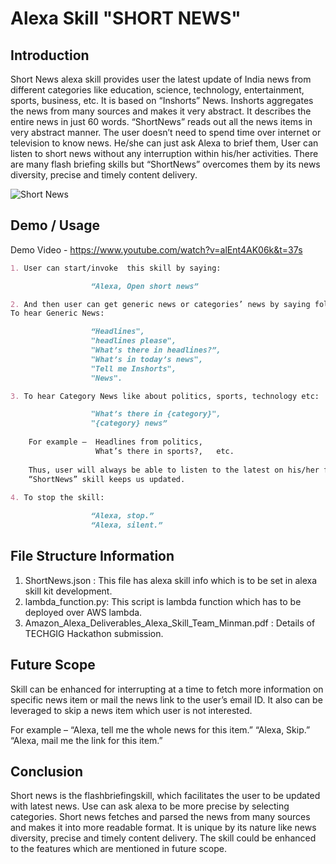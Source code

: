 
# Alexa Skill "SHORT NEWS" 
## Introduction 
Short News  alexa skill provides user the latest update of India news from different categories like  education, science, technology, entertainment, sports, business, etc. It is based on “Inshorts” News. Inshorts aggregates the news from many sources and makes it very abstract. It describes the entire news in just 60 words. “ShortNews” reads out all the news items in very abstract manner.
The user doesn’t need to spend time over internet or television to know news. He/she can just ask Alexa to brief them, User can listen to short news without any interruption within his/her activities.
There are many flash briefing skills but “ShortNews” overcomes them by its news diversity, precise and timely content delivery.

![Short News](Images//worksflow.PNG)

## Demo / Usage

Demo Video - https://www.youtube.com/watch?v=alEnt4AK06k&t=37s

```markdown
1. User can start/invoke  this skill by saying:

                  “Alexa, Open short news”

2. And then user can get generic news or categories’ news by saying following utterances:
To hear Generic News:

                  “Headlines",
                  "headlines please",
                  "What’s there in headlines?”,
                  "What’s in today’s news",
                  "Tell me Inshorts",
                  "News".

3. To hear Category News like about politics, sports, technology etc:

                  "What’s there in {category}",
                  "{category} news”
                  
    For example –  Headlines from politics, 
                   What’s there in sports?,   etc.
    
    Thus, user will always be able to listen to the latest on his/her favourite topics.
    “ShortNews” skill keeps us updated.
    
4. To stop the skill:

                  “Alexa, stop.”
                  “Alexa, silent.”

```
## File Structure Information
1. ShortNews.json : 
This file has alexa skill info which is to be set in alexa skill kit development.
2. lambda_function.py:
This script is lambda function which has to be deployed over AWS lambda.
3. Amazon_Alexa_Deliverables_Alexa_Skill_Team_Minman.pdf :
Details of TECHGIG Hackathon submission.
## Future Scope
Skill can be enhanced for interrupting at a time to fetch more information on specific news item or mail the news link to the user’s email ID. It also can be leveraged to skip a news item which user is not interested.

For example – 
“Alexa, tell me the whole news for this item.” “Alexa, Skip.” “Alexa, mail me the link for this item.”

## Conclusion
Short news is the flashbriefingskill, which facilitates the user to be updated with latest news. Use can ask alexa to be more precise by selecting categories. Short news fetches and parsed the news from many sources and makes it into more readable format. It is unique by its nature like news diversity, precise and timely content delivery. The skill could be enhanced to the features which are mentioned in future scope.



          
